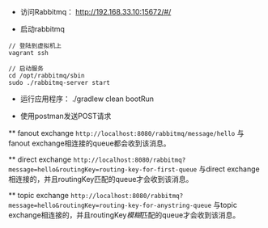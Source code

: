 * 访问Rabbitmq：
http://192.168.33.10:15672/#/

* 启动rabbitmq

```
// 登陆到虚拟机上
vagrant ssh

// 启动服务
cd /opt/rabbitmq/sbin
sudo ./rabbitmq-server start

```

* 运行应用程序：
./gradlew clean bootRun

* 使用postman发送POST请求

** fanout exchange
`http://localhost:8080/rabbitmq/message/hello`
与fanout exchange相连接的queue都会收到该消息。

** direct exchange
`http://localhost:8080/rabbitmq?message=hello&routingKey=routing-key-for-first-queue`
与direct exchange相连接的，并且routingKey匹配的queue才会收到该消息。

** topic exchange
`http://localhost:8080/rabbitmq?message=hello&routingKey=routing-key-for-anystring-queue`
与topic exchange相连接的，并且routingKey*模糊*匹配的queue才会收到该消息。

